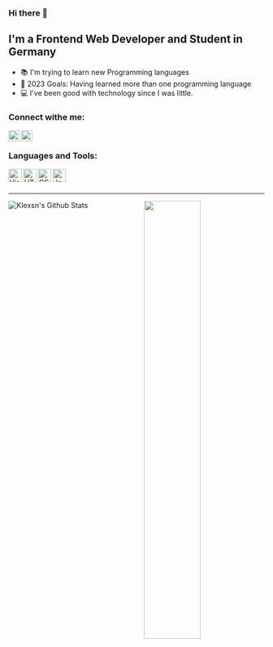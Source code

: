 ### Hi there 👋

## I'm a Frontend Web Developer and Student in Germany
- 📚 I'm trying to learn new Programming languages 
- 🥅 2023 Goals: Having learned more than one programming language
- 💻 I've been good with technology since I was little.

### Connect withe me:
[<img align="left" alt="Twitter" width="22px" src="https://cdn.jsdelivr.net/npm/simple-icons@v3/icons/twitter.svg" />][twitter]
[<img align="left" alt="Instagram" width="22px" src="https://cdn.jsdelivr.net/npm/simple-icons@v3/icons/instagram.svg"/>][instagram]

<br/>

### Languages and Tools:
[<img align="left" alt="Visual Studio Code" width="26px" src="https://cdn.iconscout.com/icon/free/png-256/visual-studio-code-1868941-1583105.png"/>][webdevplaylist]
[<img align="left" alt="HTML5" width="26px" src="https://aux.iconspalace.com/uploads/189258294686187446.png"/>][webdevplaylist]
[<img align="left" alt="CSS3" width="26px" src="https://aux.iconspalace.com/uploads/css-3-icon-256.png"/>][cssplaylist]
[<img align="left" alt="JavaScript" width="26px" src="https://cdn.iconscout.com/icon/free/png-256/javascript-1-225993.png"/>][jsplaylist]

<br/>
<br/>

---
<img align="left" alt="Klexsn's Github Stats" src="https://github-readme-stats.vercel.app/api?username=Klexsn&theme=gotham&show_icons=true&hide_border=true"/>

<img align="right" width="47%" src="https://github-readme-stats.vercel.app/api/top-langs/?username=Klexsn&layout=compact"/>

[twitter]: https://twitter.com/Klexs2
[instagram]: https://instagram.com/klexsflu
[webdevplaylist]: https://www.w3schools.com/html/
[cssplaylist]: https://www.w3schools.com/css/
[jsplaylist]: https://www.javascript.com/learn/








